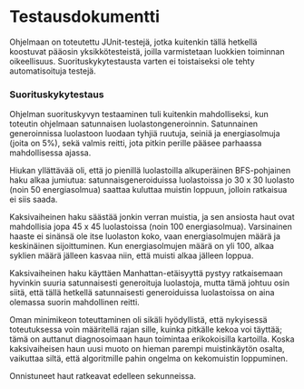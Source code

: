 

# Testausdokumentti

Ohjelmaan on toteutettu JUnit-testejä, jotka kuitenkin tällä hetkellä koostuvat pääosin yksikkötesteistä, joilla varmistetaan luokkien toiminnan oikeellisuus. Suorituskykytestausta varten ei toistaiseksi ole tehty automatisoituja testejä.

### Suorituskykytestaus

Ohjelman suorituskyvyn testaaminen tuli kuitenkin mahdolliseksi, kun toteutin ohjelmaan satunnaisen luolastongeneroinnin. Satunnainen generoinnissa luolastoon luodaan tyhjiä ruutuja, seiniä ja energiasolmuja (joita on 5%), sekä valmis reitti, jota pitkin perille pääsee parhaassa mahdollisessa ajassa.

Hiukan yllättävää oli, että jo pienillä luolastoilla alkuperäinen BFS-pohjainen haku alkaa jumiutua: satunnaisgeneroiduissa luolastoissa jo 30 x 30 luolasto (noin 50 energiasolmua) saattaa kuluttaa muistin loppuun, jolloin ratkaisua ei siis saada.

Kaksivaiheinen haku säästää jonkin verran muistia, ja sen ansiosta haut ovat mahdollisia jopa 45 x 45 luolastoissa (noin 100 energiasolmua). Varsinainen haaste ei sinänsä ole itse luolaston koko, vaan energiasolmujen määrä ja keskinäinen sijoittuminen. Kun energiasolmujen määrä on yli 100, alkaa syklien määrä jälleen kasvaa niin, että muisti alkaa jälleen loppua.

Kaksivaiheinen haku käyttäen Manhattan-etäisyyttä pystyy ratkaisemaan hyvinkin suuria satunnaisesti generoituja luolastoja, mutta tämä johtuu osin siitä, että tällä hetkellä satunnaisesti generoiduissa luolastoissa on aina olemassa suorin mahdollinen reitti.

Oman minimikeon toteuttaminen oli sikäli hyödyllistä, että nykyisessä toteutuksessa voin määritellä rajan sille, kuinka pitkälle kekoa voi täyttää; tämä on auttanut diagnosoimaan haun toimintaa erikokoisilla kartoilla. Koska kaksivaiheisen haun uusi muoto on hieman parempi muistinkäytön osalta, vaikuttaa siltä, että algoritmille pahin ongelma on kekomuistin loppuminen. 

Onnistuneet haut ratkeavat edelleen sekunneissa.
